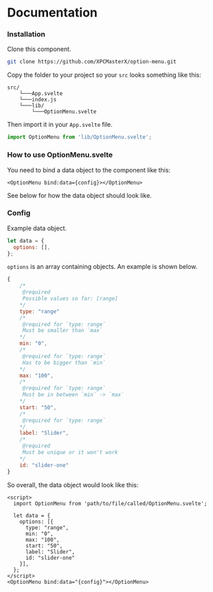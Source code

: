 # Documentation

### Installation

Clone this component.

```bash
git clone https://github.com/XPCMasterX/option-menu.git
```

Copy the folder to your project so your `src` looks something like this:

```
src/
    └───App.svelte
    └───index.js
    └───lib/
        └───OptionMenu.svelte
```

Then import it in your `App.svelte` file.

```js
import OptionMenu from 'lib/OptionMenu.svelte';
```

### How to use OptionMenu.svelte

You need to bind a data object to the component like this:

```svelte
<OptionMenu bind:data={config}></OptionMenu>
```

See below for how the data object should look like.

### Config

Example data object.

```js
let data = {
  options: [],
};
```

`options` is an array containing objects. An example is shown below.

```js
{
    /*
     @required
     Possible values so far: [range]
    */
    type: "range"
    /*
     @required for `type: range`
     Must be smaller than `max`
    */
    min: "0",
    /*
     @required for `type: range`
     Has to be bigger than `min`
    */
    max: "100",
    /*
     @required for `type: range`
     Must be in between `min` -> `max`
    */
    start: "50",
    /*
     @required for `type: range`
    */
    label: "Slider",
    /*
     @required
     Must be unique or it won't work
    */
    id: "slider-one"
}
```

So overall, the data object would look like this:

```svelte
<script>
  import OptionMenu from 'path/to/file/called/OptionMenu.svelte';

  let data = {
    options: [{
      type: "range",
      min: "0",
      max: "100",
      start: "50",
      label: "Slider",
      id: "slider-one"
    }],
  };
</script>
<OptionMenu bind:data="{config}"></OptionMenu>
```
